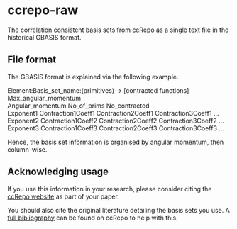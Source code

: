 # ccrepo-raw

The correlation consistent basis sets from [ccRepo](http://www.grant-hill.group.shef.ac.uk/ccrepo/index.html) as a single text file in the historical GBASIS format.

## File format

The GBASIS format is explained via the following example.

Element\:Basis_set_name\:\(primitives\) -> \[contracted functions\]\
Max_angular_momentum\
Angular_momentum No_of_prims No_contracted\
Exponent1 Contraction1Coeff1 Contraction2Coeff1 Contraction3Coeff1 ...\
Exponent2 Contraction1Coeff2 Contraction2Coeff2 Contraction3Coeff2 ...\
Exponent3 Contraction1Coeff3 Contraction2Coeff3 Contraction3Coeff3 ...

Hence, the basis set information is organised by angular momentum, then column-wise.

## Acknowledging usage

If you use this information in your research, please consider citing the [ccRepo website](http://www.grant-hill.group.shef.ac.uk/ccrepo/index.html) as part of your paper.

You should also cite the original literature detailing the basis sets you use. A [full bibliography](http://www.grant-hill.group.shef.ac.uk/ccrepo/bib.html) can be found on ccRepo to help with this.
